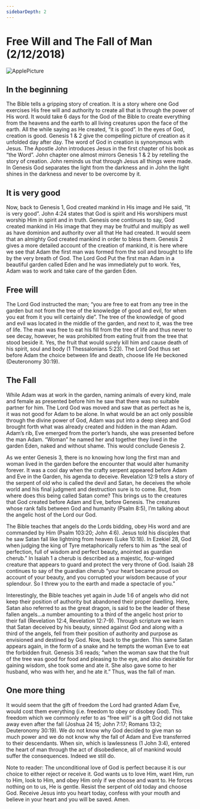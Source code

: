 ```yaml
---
sidebarDepth: 2
---
```


# Free Will and The Fall of Man (2/12/2018)

![ApplePicture](/apple.jpg)

## In the beginning
The Bible tells a gripping story of creation. It is a story where one God exercises His free will and authority to create all that is through the power of His word. It would take 6 days for the God of the Bible to create everything from the heavens and the earth to all living creatures upon the face of the earth. All the while saying as He created, “it is good”. In the eyes of God, creation is good. Genesis 1 & 2 give the compelling picture of creation as it unfolded day after day. The word of God in creation is synonymous with Jesus. The Apostle John introduces Jesus in the first chapter of his book as “the Word”.  John chapter one almost mirrors Genesis 1 & 2 by retelling the story of creation. John reminds us that through Jesus all things were made. In Genesis God separates the light from the darkness and in John the light shines in the darkness and never to be overcome by it.

## It is very good
Now, back to Genesis 1, God created mankind in His image and He said, “It is very good”. John 4:24 states that God is spirit and His worshipers must worship Him in spirit and in truth. Genesis one continues to say, God created mankind in His image that they may be fruitful and multiply as well as have dominion and authority over all that He had created. It would seem that an almighty God created mankind in order to bless them. Genesis 2 gives a more detailed account of the creation of mankind, it is here where we see that Adam the first man was formed from the soil and brought to life by the very breath of God. The Lord God Put the first man Adam in a beautiful garden called Eden and he was immediately put to work. Yes, Adam was to work and take care of the garden Eden.

## Free will
The Lord God instructed the man; “you are free to eat from any tree in the garden but not from the tree of the knowledge of good and evil, for when you eat from it you will certainly die”. The tree of the knowledge of good and evil was located in the middle of the garden, and next to it, was the tree of life. The man was free to eat his fill from the tree of life and thus never to see decay, however, he was prohibited from eating fruit from the tree that stood beside it. Yes, the fruit that would surely kill him and cause death of his spirit, soul and body (1 Thessalonians 5:23). The Lord God thus set before Adam the choice between life and death, choose life He beckoned (Deuteronomy 30:19).  

## The Fall
While Adam was at work in the garden, naming animals of every kind, male and female as presented before him he saw that there was no suitable partner for him.  The Lord God was moved and saw that as perfect as he is, it was not good for Adam to be alone. In what would be an act only possible through the divine power of God, Adam was put into a deep sleep and God brought forth what was already created and hidden in the man Adam. Adam’s rib, Eve emerged from the porter’s hands, she was presented before the man Adam. “Woman” he named her and together they lived in the garden Eden, naked and without shame. This would conclude Genesis 2.

As we enter Genesis 3, there is no knowing how long the first man and woman lived in the garden before the encounter that would alter humanity forever. It was a cool day when the crafty serpent appeared before Adam and Eve in the Garden, his agenda to deceive. Revelation 12:9 tells a story of the serpent of old who is called the devil and Satan, he deceives the whole world and his final judgment and destruction sure is to come. But, from where does this being called Satan come? This brings us to the creatures that God created before Adam and Eve, before Genesis. The creatures whose rank falls between God and humanity (Psalm 8:5), I’m talking about the angelic host of the Lord our God.

The Bible teaches that angels do the Lords bidding, obey His word and are commanded by Him (Psalm 103:20; John 4:6).  Jesus told his disciples that he saw Satan fall like lightning from heaven (Luke 10:18). In Ezekiel 28, God when judging the king of Tyre metaphorically refers to him as “the seal of perfection, full of wisdom and perfect beauty, anointed as guardian cherub.” In Isaiah 1 a cherub is described as a majestic, four-winged creature that appears to guard and protect the very throne of God. Isaiah 28 continues to say of the guardian cherub “your heart became proud on account of your beauty, and you corrupted your wisdom because of your splendour. So I threw you to the earth and made a spectacle of you.”   

Interestingly, the Bible teaches yet again in Jude 1:6 of angels who did not keep their position of authority but abandoned their proper dwelling. Here, Satan also referred to as the great dragon, is said to be the leader of these fallen angels…a number amounting to a third of the angelic host prior to their fall (Revelation 12:4, Revelation 12:7-9).  Through scripture we learn that Satan deceived by his beauty, sinned against God and along with a third of the angels, fell from their position of authority and purpose as envisioned and destined by God. Now, back to the garden. This same Satan appears again, in the form of a snake and he tempts the woman Eve to eat the forbidden fruit. Genesis 3:6 reads; “when the woman saw that the fruit of the tree was good for food and pleasing to the eye, and also desirable for gaining wisdom, she took some and ate it. She also gave some to her husband, who was with her, and he ate it.” Thus, was the fall of man.

## One more thing
It would seem that the gift of freedom the Lord had granted Adam Eve, would cost them everything (i.e. freedom to obey or disobey God). This freedom which we commonly refer to as “free will” is a gift God did not take away even after the fall (Joshua 24 15; John 7:17; Romans 13:2; Deuteronomy 30:19). We do not know why God decided to give man so much power and we do not know why the fall of Adam and Eve transferred to their descendants. When sin, which is lawlessness (1 John 3:4), entered the heart of man through the act of disobedience, all of mankind would suffer the consequences. Indeed we still do.

Note to reader:
The unconditional love of God is perfect because it is our choice to either reject or receive it. God wants us to love Him, want Him, run to Him, look to Him, and obey Him only if we choose and want to. He forces nothing on to us, He is gentle. Resist the serpent of old today and choose God. Receive Jesus into you heart today, confess with your mouth and believe in your heart and you will be saved. Amen.
